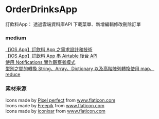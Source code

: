 # OrderDrinksApp
訂飲料App： 透過雲端資料庫API 下載菜單、新增編輯修改刪除訂單

### medium
[【iOS App】訂飲料 App 之需求設計和技術](https://patty99491208.medium.com/ios-app-訂飲料-app-之需求設計和技術-31badbda6064)  
[【iOS App】訂飲料 App 串 Airtable 後台 API](https://patty99491208.medium.com/ios-app-訂飲料-app-串-airtable-後台-api-6e24bfc2d5c3)  
[使用 Notifications 實作觀察者模式](https://patty99491208.medium.com/使用-notifications-實作觀察者模式-10b90de31db9)  
[型別之間的轉換 String、Array、Dictionary 以及高階陣列轉換使用 map、reduce](https://patty99491208.medium.com/型別之間的轉換-string-array-dictionary-bfd192cdfcce)  

### 素材來源
<div>Icons made by <a href="https://www.flaticon.com/authors/pixel-perfect" title="Pixel perfect">Pixel perfect</a> from <a href="https://www.flaticon.com/" title="Flaticon">www.flaticon.com</a></div>  
<div>Icons made by <a href="https://www.freepik.com" title="Freepik">Freepik</a> from <a href="https://www.flaticon.com/" title="Flaticon">www.flaticon.com</a></div>  
<div>Icons made by <a href="https://www.flaticon.com/authors/iconixar" title="iconixar">iconixar</a> from <a href="https://www.flaticon.com/" title="Flaticon">www.flaticon.com</a></div>
